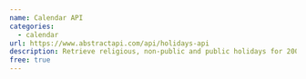```yaml
---
name: Calendar API
categories:
  - calendar
url: https://www.abstractapi.com/api/holidays-api
description: Retrieve religious, non-public and public holidays for 200+ countries worldwide and for any specific year
free: true
---
```

